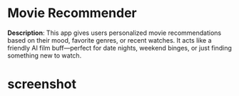 # Movie Recommender
**Description**:
This app gives users personalized movie recommendations based on their mood, favorite genres, or recent watches. It acts like a friendly AI film buff—perfect for date nights, weekend binges, or just finding something new to watch.

# screenshot
